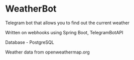 # WeatherBot
Telegram bot that allows you to find out the current weather

Written on webhooks using Spring Boot, TelegramBotAPI

Database - PostgreSQL

Weather data from openweathermap.org
